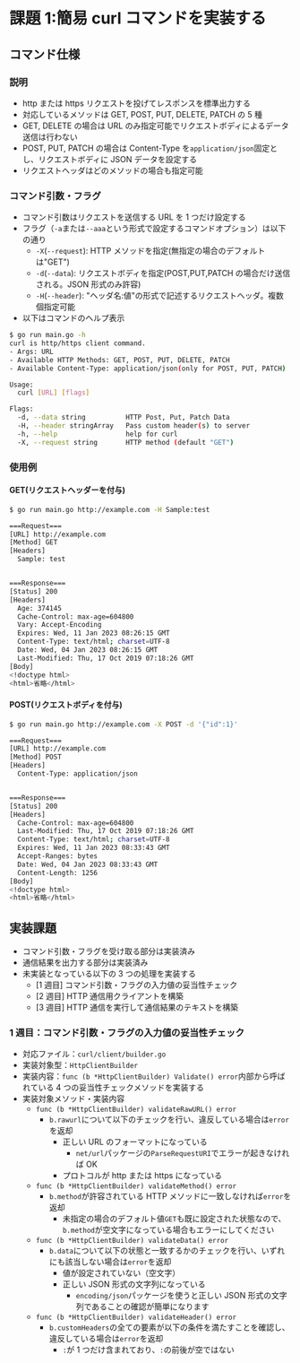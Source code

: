 # 課題 1:簡易 curl コマンドを実装する

## コマンド仕様

### 説明

- http または https リクエストを投げてレスポンスを標準出力する
- 対応しているメソッドは GET, POST, PUT, DELETE, PATCH の 5 種
- GET, DELETE の場合は URL のみ指定可能でリクエストボディによるデータ送信は行わない
- POST, PUT, PATCH の場合は Content-Type を`application/json`固定とし、リクエストボディに JSON データを設定する
- リクエストヘッダはどのメソッドの場合も指定可能

### コマンド引数・フラグ

- コマンド引数はリクエストを送信する URL を 1 つだけ設定する
- フラグ（`-a`または`--aaa`という形式で設定するコマンドオプション）は以下の通り
  - `-X`(`--request`): HTTP メソッドを指定(無指定の場合のデフォルトは"GET")
  - `-d`(`--data`): リクエストボディを指定(POST,PUT,PATCH の場合だけ送信される。JSON 形式のみ許容)
  - `-H`(`--header`): "ヘッダ名:値"の形式で記述するリクエストヘッダ。複数個指定可能
- 以下はコマンドのヘルプ表示

```bash
$ go run main.go -h
curl is http/https client command.
- Args: URL
- Available HTTP Methods: GET, POST, PUT, DELETE, PATCH
- Available Content-Type: application/json(only for POST, PUT, PATCH)

Usage:
  curl [URL] [flags]

Flags:
  -d, --data string          HTTP Post, Put, Patch Data
  -H, --header stringArray   Pass custom header(s) to server
  -h, --help                 help for curl
  -X, --request string       HTTP method (default "GET")
```

### 使用例

#### GET(リクエストヘッダーを付与)

```bash
$ go run main.go http://example.com -H Sample:test

===Request===
[URL] http://example.com
[Method] GET
[Headers]
  Sample: test


===Response===
[Status] 200
[Headers]
  Age: 374145
  Cache-Control: max-age=604800
  Vary: Accept-Encoding
  Expires: Wed, 11 Jan 2023 08:26:15 GMT
  Content-Type: text/html; charset=UTF-8
  Date: Wed, 04 Jan 2023 08:26:15 GMT
  Last-Modified: Thu, 17 Oct 2019 07:18:26 GMT
[Body]
<!doctype html>
<html>省略</html>
```

#### POST(リクエストボディを付与)

```bash
$ go run main.go http://example.com -X POST -d '{"id":1}'

===Request===
[URL] http://example.com
[Method] POST
[Headers]
  Content-Type: application/json


===Response===
[Status] 200
[Headers]
  Cache-Control: max-age=604800
  Last-Modified: Thu, 17 Oct 2019 07:18:26 GMT
  Content-Type: text/html; charset=UTF-8
  Expires: Wed, 11 Jan 2023 08:33:43 GMT
  Accept-Ranges: bytes
  Date: Wed, 04 Jan 2023 08:33:43 GMT
  Content-Length: 1256
[Body]
<!doctype html>
<html>省略</html>
```

## 実装課題

- コマンド引数・フラグを受け取る部分は実装済み
- 通信結果を出力する部分は実装済み
- 未実装となっている以下の 3 つの処理を実装する
  - [1 週目] コマンド引数・フラグの入力値の妥当性チェック
  - [2 週目] HTTP 通信用クライアントを構築
  - [3 週目] HTTP 通信を実行して通信結果のテキストを構築

### 1 週目：コマンド引数・フラグの入力値の妥当性チェック

- 対応ファイル：`curl/client/builder.go`
- 実装対象型：`HttpClientBuilder`
- 実装内容：`func (b *HttpClientBuilder) Validate() error`内部から呼ばれている 4 つの妥当性チェックメソッドを実装する
- 実装対象メソッド・実装内容
  - `func (b *HttpClientBuilder) validateRawURL() error`
    - `b.rawurl`について以下のチェックを行い、違反している場合は`error`を返却
      - 正しい URL のフォーマットになっている
        - `net/url`パッケージの`ParseRequestURI`でエラーが起きなければ OK
      - プロトコルが http または https になっている
  - `func (b *HttpClientBuilder) validateMethod() error`
    - `b.method`が許容されている HTTP メソッドに一致しなければ`error`を返却
      - 未指定の場合のデフォルト値`GET`も既に設定された状態なので、`b.method`が空文字になっている場合もエラーにしてください
  - `func (b *HttpClientBuilder) validateData() error`
    - `b.data`について以下の状態と一致するかのチェックを行い、いずれにも該当しない場合は`error`を返却
      - 値が設定されていない（空文字）
      - 正しい JSON 形式の文字列になっている
        - `encoding/json`パッケージを使うと正しい JSON 形式の文字列であることの確認が簡単になります
  - `func (b *HttpClientBuilder) validateHeader() error`
    - `b.customHeaders`の全ての要素が以下の条件を満たすことを確認し、違反している場合は`error`を返却
      - `:`が 1 つだけ含まれており、`:`の前後が空ではない
